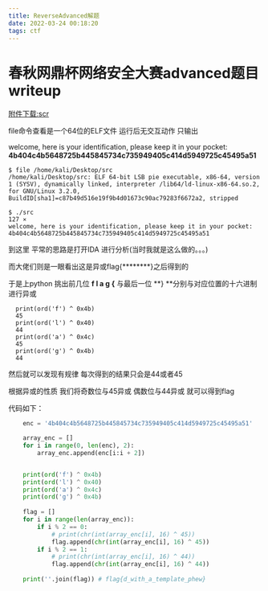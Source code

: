 ```yaml
---
title: ReverseAdvanced解题
date: 2022-03-24 00:18:20
tags: ctf
---
```

# 春秋网鼎杯网络安全大赛advanced题目writeup


[附件下载:scr](ReverseAdvanced解题/src)

file命令查看是一个64位的ELF文件    运行后无交互动作   只输出

welcome, here is your identification, please keep it in your pocket: **4b404c4b5648725b445845734c735949405c414d5949725c45495a51**

```shell
$ file /home/kali/Desktop/src                                    
/home/kali/Desktop/src: ELF 64-bit LSB pie executable, x86-64, version 1 (SYSV), dynamically linked, interpreter /lib64/ld-linux-x86-64.so.2, for GNU/Linux 3.2.0, BuildID[sha1]=c87b49d516e19f9b4d01673c90ac79283f6672a2, stripped

```

```shell
$ ./src                                                                                127 ⨯
welcome, here is your identification, please keep it in your pocket: 4b404c4b5648725b445845734c735949405c414d5949725c45495a51

```


到这里  平常的思路是打开IDA 进行分析(当时我就是这么做的。。。)

而大佬们则是一眼看出这是异或flag{********}之后得到的

于是上python     挑出前几位 **f l a g {** 与最后一位 **} **分别与对应位置的十六进制进行异或

```
  print(ord('f') ^ 0x4b)
  45
  print(ord('l') ^ 0x40)
  44
  print(ord('a') ^ 0x4c)
  45
  print(ord('g') ^ 0x4b)
  44
```


然后就可以发现有规律  每次得到的结果只会是44或者45

根据异或的性质    我们将奇数位与45异或    偶数位与44异或  就可以得到flag

代码如下：

```python
    enc = '4b404c4b5648725b445845734c735949405c414d5949725c45495a51'

    array_enc = []
    for i in range(0, len(enc), 2):
        array_enc.append(enc[i:i + 2])


    print(ord('f') ^ 0x4b)
    print(ord('l') ^ 0x40)
    print(ord('a') ^ 0x4c)
    print(ord('g') ^ 0x4b)
  
    flag = []
    for i in range(len(array_enc)): 
        if i % 2 == 0:
            # print(chr(int(array_enc[i], 16) ^ 45))
            flag.append(chr(int(array_enc[i], 16) ^ 45))
        if i % 2 == 1:
            # print(chr(int(array_enc[i], 16) ^ 44))
            flag.append(chr(int(array_enc[i], 16) ^ 44))
  
    print(''.join(flag)) # flag{d_with_a_template_phew}
```

